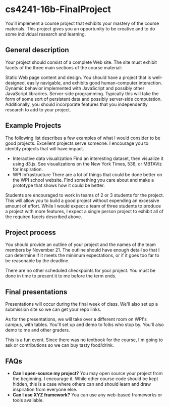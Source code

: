 # cs4241-16b-FinalProject

You'll implement a course project that exhibits your mastery of the course materials. This project gives you an opportunity to be creative and to do some individual research and learning.

## General description

Your project should consist of a complete Web site. The site must exhibit facets of the three main sections of the course material:

Static Web page content and design. You should have a project that is well-designed, easily navigable, and exhibits good human-computer interaction.
Dynamic behavior implemented with JavaScript and possibly other JavaScript librarires.
Server-side programming. Typically this will take the form of some sort of persistent data and possibly server-side computation.
Additionally, you should incorporate features that you independently research to add to your project.

## Example Projects

The following list describes a few examples of what I would consider to be good projects. Excellent projects serve someone. I encourage you to identify projects that will have impact.

- Interactive data visualization
Find an interesting dataset, then visualize it using d3.js. See visualizations on the New York Times, 538, or MBTAViz for inspiration.
- WPI Infrastructure
There are a lot of things that could be done better on the WPI school website. Find something you care about and make a prototype that shows how it could be better.

Students are encouraged to work in teams of 2 or 3 students for the project. 
This will allow you to build a good project without expending an excessive amount of effort. While I would expect a team of three students to produce a project with more features, I expect a single person project to exhibit all of the required facets described above.

## Project process

You should provide an outline of your project and the names of the team members by November 21. 
The outline should have enough detail so that I can determine if it meets the minimum expectations, or if it goes too far to be reasonable by the deadline.

There are no other scheduled checkpoints for your project. 
You must be done in time to present it to me before the term ends. 

## Final presentations

Presentations will occur during the final week of class.
We'll also set up a submission site so we can get your repo links.

As for the presentations, we will take over a different room on WPI's campus, with tables.
You'll set up and demo to folks who stop by.
You'll also demo to me and other graders.

This is a fun event.
Since there was no textbook for the course, I'm going to ask or contributions so we can buy tasty food/drink.

## FAQs

- **Can I open-source my project?** You may open source your project from the beginning. I encourage it. While other course code should be kept hidden, this is a case where others can and should learn and draw inspiration from everyone else.
- **Can I use XYZ framework?** You can use any web-based frameworks or tools available.
